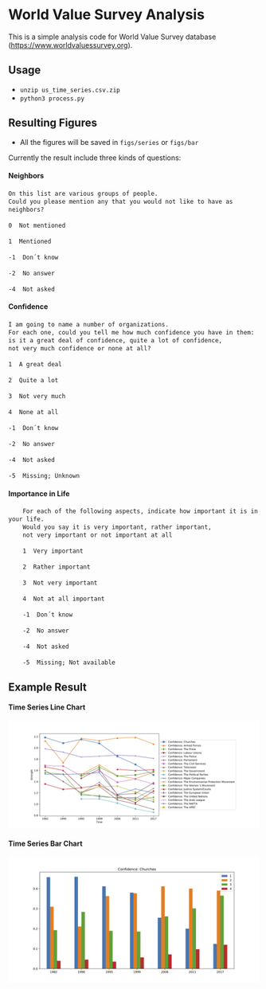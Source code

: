 # World Value Survey Analysis
This is a simple analysis code for World Value Survey database (https://www.worldvaluessurvey.org).

## Usage
* `unzip us_time_series.csv.zip`
* `python3 process.py`

## Resulting Figures
* All the figures will be saved in `figs/series` or `figs/bar`

Currently the result include three kinds of questions:

#### Neighbors

    On this list are various groups of people. 
    Could you please mention any that you would not like to have as neighbors?
    
    0  Not mentioned
    
    1  Mentioned
    
    -1  Don´t know
    
    -2  No answer
    
    -4  Not asked

#### Confidence

    I am going to name a number of organizations. 
    For each one, could you tell me how much confidence you have in them: 
    is it a great deal of confidence, quite a lot of confidence, 
    not very much confidence or none at all?

    1  A great deal
    
    2  Quite a lot
    
    3  Not very much
    
    4  None at all
    
    -1  Don´t know
    
    -2  No answer
    
    -4  Not asked
    
    -5  Missing; Unknown


#### Importance in Life

        For each of the following aspects, indicate how important it is in your life. 
        Would you say it is very important, rather important, 
        not very important or not important at all
        
        1  Very important
        
        2  Rather important
        
        3  Not very important
        
        4  Not at all important
        
        -1  Don´t know
        
        -2  No answer
        
        -4  Not asked
        
        -5  Missing; Not available


## Example Result
#### Time Series Line Chart
![fig1](./figs/example/confidence_series.png)

#### Time Series Bar Chart
![fig2](./figs/example/confidence_churches_bar.png)